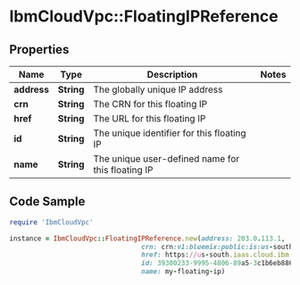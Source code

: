 # IbmCloudVpc::FloatingIPReference

## Properties

Name | Type | Description | Notes
------------ | ------------- | ------------- | -------------
**address** | **String** | The globally unique IP address | 
**crn** | **String** | The CRN for this floating IP | 
**href** | **String** | The URL for this floating IP | 
**id** | **String** | The unique identifier for this floating IP | 
**name** | **String** | The unique user-defined name for this floating IP | 

## Code Sample

```ruby
require 'IbmCloudVpc'

instance = IbmCloudVpc::FloatingIPReference.new(address: 203.0.113.1,
                                 crn: crn:v1:bluemix:public:is:us-south-1:a/123456::floating-ip:39300233-9995-4806-89a5-3c1b6eb88689,
                                 href: https://us-south.iaas.cloud.ibm.com/v1/floating_ips/39300233-9995-4806-89a5-3c1b6eb88689,
                                 id: 39300233-9995-4806-89a5-3c1b6eb88689,
                                 name: my-floating-ip)
```



